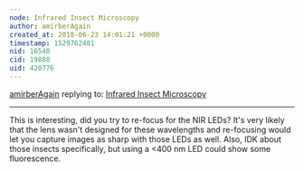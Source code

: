 ```yaml
---
node: Infrared Insect Microscopy
author: amirberAgain
created_at: 2018-06-23 14:01:21 +0000
timestamp: 1529762481
nid: 16540
cid: 19880
uid: 420776
---
```




[amirberAgain](../profile/amirberAgain) replying to: [Infrared Insect Microscopy](../notes/MaggPi/06-21-2018/infrared-insect-microscopy)

----
This is interesting, did you try to re-focus for the NIR LEDs? It's very likely that the lens wasn't designed for these wavelengths and re-focusing would let you capture images as sharp with those LEDs as well. 
Also, IDK about those insects specifically, but using a <400 nm LED could show some fluorescence.